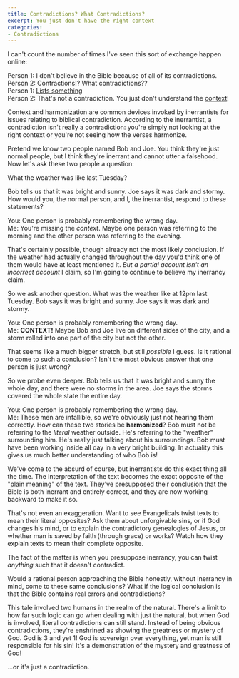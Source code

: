 ```yaml
---
title: Contradictions? What Contradictions?
excerpt: You just don't have the right context
categories:
- Contradictions
---
```

I can't count the number of times I've seen this sort of exchange happen online:
>
Person 1: I don't believe in the Bible because of all of its contradictions.<br/>
Person 2: Contractions!? What contradictions??<br/>
Person 1: [Lists something](https://www.youtube.com/watch?v=RB3g6mXLEKk)<br/>
Person 2: That's not a contradiction. You just don't understand the [context](https://www.youtube.com/watch?v=PK7P7uZFf5o)!

Context and harmonization are common devices invoked by inerrantists for issues relating to biblical contradiction. According to the inerrantist, a contradiction isn't really a contradiction: you're simply not looking at the right context or you're not seeing how the verses harmonize.

Pretend we know two people named Bob and Joe. You think they're just normal people, but I think they're inerrant and cannot utter a falsehood. Now let's ask these two people a question:

What the weather was like last Tuesday?

Bob tells us that it was bright and sunny. Joe says it was dark and stormy. How would you, the normal person, and I, the inerrantist, respond to these statements?

>
You: One person is probably remembering the wrong day.<br/>
Me: You're missing the *context*. Maybe one person was referring to the morning and the other person was referring to the evening.

That's certainly possible, though already not the most likely conclusion. If the weather had actually changed throughout the day you'd think one of them would have at least mentioned it. *But a partial account isn't an incorrect account* I claim, so I'm going to continue to believe my inerrancy claim.

So we ask another question. What was the weather like at 12pm last Tuesday. Bob says it was bright and sunny. Joe says it was dark and stormy.

>
You: One person is probably remembering the wrong day.<br/>
Me: **CONTEXT!** Maybe Bob and Joe live on different sides of the city, and a storm rolled into one part of the city but not the other.

That seems like a much bigger stretch, but still *possible* I guess. Is it rational to come to such a conclusion? Isn't the most obvious answer that one person is just wrong?

So we probe even deeper. Bob tells us that it was bright and sunny the whole day, and there were no storms in the area. Joe says the storms covered the whole state the entire day.

>
You: One person is probably remembering the wrong day.<br/>
Me: These men are infallible, so we're obviously just not hearing them correctly. How can these two stories be **harmonized**? Bob must not be referring to the *literal* weather outside. He's referring to the "weather" surrounding him. He's really just talking about his surroundings. Bob must have been working inside all day in a very bright building. In actuality this gives us much better understanding of who Bob is!

We've come to the absurd of course, but inerrantists do this exact thing all the time. The interpretation of the text becomes the exact opposite of the "plain meaning" of the text. They've presupposed their conclusion that the Bible is both inerrant and entirely correct, and they are now working backward to make it so.

That's not even an exaggeration. Want to see Evangelicals twist texts to mean their literal opposites? Ask them about unforgivable sins, or if God changes his mind, or to explain the contradictory genealogies of Jesus, or whether man is saved by faith (through grace) or works? Watch how they explain texts to mean their complete opposite.

The fact of the matter is when you presuppose inerrancy, you can twist *anything* such that it doesn't contradict.

Would a rational person approaching the Bible honestly, without inerrancy in mind, come to these same conclusions? What if the logical conclusion is that the Bible contains real errors and contradictions?

This tale involved two humans in the realm of the natural. There's a limit to how far such logic can go when dealing with just the natural, but when God is involved, literal contradictions can still stand. Instead of being obvious contradictions, they're enshrined as showing the greatness or mystery of God. God is 3 and yet 1! God is sovereign over everything, yet man is still responsible for his sin! It's a demonstration of the mystery and greatness of God!

...or it's just a contradiction.
